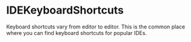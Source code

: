 # IDEKeyboardShortcuts
Keyboard shortcuts vary from editor to editor. This is the common place where you can find keyboard shortcuts for popular IDEs.
